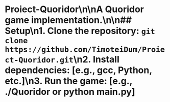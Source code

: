 # Proiect-Quoridor\n\nA Quoridor game implementation.\n\n## Setup\n1. Clone the repository: `git clone https://github.com/TimoteiDum/Proiect-Quoridor.git`\n2. Install dependencies: [e.g., gcc, Python, etc.]\n3. Run the game: [e.g., ./Quoridor or python main.py]
